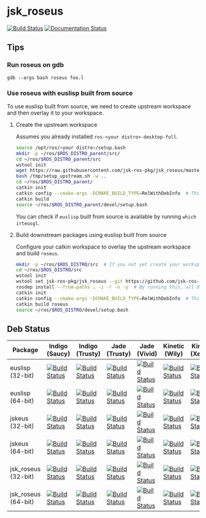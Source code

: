 # jsk_roseus

[![Build Status](https://travis-ci.org/jsk-ros-pkg/jsk_roseus.png?branch=master)](https://travis-ci.org/jsk-ros-pkg/jsk_roseus)
[![Documentation Status](https://readthedocs.org/projects/euslisp-docs/badge/?version=latest)](http://euslisp-docs.readthedocs.org/en/latest/roseus/)

## Tips

### Run roseus on gdb
```
gdb --args bash roseus foo.l
```


### Use roseus with euslisp built from source

To use euslisp built from source, we need to create upstream workspace and then overlay it to your workspace.

1. Create the upstream workspace

    Assumes you already installed `ros-<your distro>-desktop-full`.

    ```bash
    source /opt/ros/<your distro>/setup.bash
    mkdir -p ~/ros/$ROS_DISTRO_parent/src/
    cd ~/ros/$ROS_DISTRO_parent/src
    wstool init
    wget https://raw.githubusercontent.com/jsk-ros-pkg/jsk_roseus/master/setup_upstream.sh -O /tmp/setup_upstream.sh
    bash /tmp/setup_upstream.sh -w ..
    cd ~/ros/$ROS_DISTRO_parent/
    catkin init
    catkin config --cmake-args -DCMAKE_BUILD_TYPE=RelWithDebInfo  # This is optional
    catkin build
    source ~/ros/$ROS_DISTRO_parent/devel/setup.bash
    ```
    
    You can check if `euslisp` built from source is available by running `which irteusgl`.

2. Build downstream packages using euslisp built from source

    Configure your catkin workspace to overlay the upstream workspace and build `roseus`.
    
    ```bash
    mkdir -p ~/ros/$ROS_DISTRO/src  # If you not yet create your workspace
    cd ~/ros/$ROS_DISTRO/src
    wstool init
    wstool set jsk-ros-pkg/jsk_roseus --git https://github.com/jsk-ros-pkg/jsk_roseus.git -v master -u -y
    rosdep install --from-paths . -i -r -n -y  # By running this, all dependencies will be installed
    catkin init
    catkin config --cmake-args -DCMAKE_BUILD_TYPE=RelWithDebInfo  # This is optional
    catkin build roseus
    source ~/ros/$ROS_DISTRO/devel/setup.bash
    ```

## Deb Status

| Package | Indigo (Saucy) | Indigo (Trusty) | Jade (Trusty) | Jade (Vivid) | Kinetic (Wily) | Kinetic (Xenial) |
|--------------------------|-------------------------------------------------------------------------------------------------------------------------------------------------------------------------------------------------|---------------------------------------------------------------------------------------------------------------------------------------------------------------------------------------------------|---------------------------------------------------------------------------------------------------------------------------------------------------------------------------------------------------|-------------------------------------------------------------------------------------------------------------------------------------------------------------------------------------------------|---------------------------------------------------------------------------------------------------------------------------------------------------------------------------------------------------|-------------------------------------------------------------------------------------------------------------------------------------------------------------------------------------------------|
| euslisp (32-bit) | [![Build Status](http://build.ros.org/job/Ibin_uS32__euslisp__ubuntu_saucy_i386__binary/badge/icon)](http://build.ros.org/job/Ibin_uS32__euslisp__ubuntu_saucy_i386__binary/) | [![Build Status](http://build.ros.org/job/Ibin_uT32__euslisp__ubuntu_trusty_i386__binary/badge/icon)](http://build.ros.org/job/Ibin_uT32__euslisp__ubuntu_trusty_i386__binary/) | [![Build Status](http://build.ros.org/job/Jbin_uT32__euslisp__ubuntu_trusty_i386__binary/badge/icon)](http://build.ros.org/job/Jbin_uT32__euslisp__ubuntu_trusty_i386__binary/) | [![Build Status](http://build.ros.org/job/Jbin_uV32__euslisp__ubuntu_vivid_i386__binary/badge/icon)](http://build.ros.org/job/Jbin_uV32__euslisp__ubuntu_vivid_i386__binary/) | [![Build Status](http://build.ros.org/job/Kbin_uW32__euslisp__ubuntu_wily_i386__binary/badge/icon)](http://build.ros.org/job/Kbin_uW32__euslisp__ubuntu_wily_i386__binary/) | [![Build Status](http://build.ros.org/job/Kbin_uX32__euslisp__ubuntu_xenial_i386__binary/badge/icon)](http://build.ros.org/job/Kbin_uX32__euslisp__ubuntu_xenial_i386__binary/) |
| euslisp (64-bit) | [![Build Status](http://build.ros.org/job/Ibin_uS64__euslisp__ubuntu_saucy_amd64__binary/badge/icon)](http://build.ros.org/job/Ibin_uS64__euslisp__ubuntu_saucy_amd64__binary/) | [![Build Status](http://build.ros.org/job/Ibin_uT64__euslisp__ubuntu_trusty_amd64__binary/badge/icon)](http://build.ros.org/job/Ibin_uT64__euslisp__ubuntu_trusty_amd64__binary/) | [![Build Status](http://build.ros.org/job/Jbin_uT64__euslisp__ubuntu_trusty_amd64__binary/badge/icon)](http://build.ros.org/job/Jbin_uT64__euslisp__ubuntu_trusty_amd64__binary/) | [![Build Status](http://build.ros.org/job/Jbin_uV64__euslisp__ubuntu_vivid_amd64__binary/badge/icon)](http://build.ros.org/job/Jbin_uV64__euslisp__ubuntu_vivid_amd64__binary/) | [![Build Status](http://build.ros.org/job/Kbin_uW64__euslisp__ubuntu_wily_amd64__binary/badge/icon)](http://build.ros.org/job/Kbin_uW64__euslisp__ubuntu_wily_amd64__binary/) | [![Build Status](http://build.ros.org/job/Kbin_uX64__euslisp__ubuntu_xenial_amd64__binary/badge/icon)](http://build.ros.org/job/Kbin_uX64__euslisp__ubuntu_xenial_amd64__binary/) |
| jskeus (32-bit) | [![Build Status](http://build.ros.org/job/Ibin_uS32__jskeus__ubuntu_saucy_i386__binary/badge/icon)](http://build.ros.org/job/Ibin_uS32__jskeus__ubuntu_saucy_i386__binary/) | [![Build Status](http://build.ros.org/job/Ibin_uT32__jskeus__ubuntu_trusty_i386__binary/badge/icon)](http://build.ros.org/job/Ibin_uT32__jskeus__ubuntu_trusty_i386__binary/) | [![Build Status](http://build.ros.org/job/Jbin_uT32__jskeus__ubuntu_trusty_i386__binary/badge/icon)](http://build.ros.org/job/Jbin_uT32__jskeus__ubuntu_trusty_i386__binary/) | [![Build Status](http://build.ros.org/job/Jbin_uV32__jskeus__ubuntu_vivid_i386__binary/badge/icon)](http://build.ros.org/job/Jbin_uV32__jskeus__ubuntu_vivid_i386__binary/) | [![Build Status](http://build.ros.org/job/Kbin_uW32__jskeus__ubuntu_wily_i386__binary/badge/icon)](http://build.ros.org/job/Kbin_uW32__jskeus__ubuntu_wily_i386__binary/) | [![Build Status](http://build.ros.org/job/Kbin_uX32__jskeus__ubuntu_xenial_i386__binary/badge/icon)](http://build.ros.org/job/Kbin_uX32__jskeus__ubuntu_xenial_i386__binary/) |
| jskeus (64-bit) | [![Build Status](http://build.ros.org/job/Ibin_uS64__jskeus__ubuntu_saucy_amd64__binary/badge/icon)](http://build.ros.org/job/Ibin_uS64__jskeus__ubuntu_saucy_amd64__binary/) | [![Build Status](http://build.ros.org/job/Ibin_uT64__jskeus__ubuntu_trusty_amd64__binary/badge/icon)](http://build.ros.org/job/Ibin_uT64__jskeus__ubuntu_trusty_amd64__binary/) | [![Build Status](http://build.ros.org/job/Jbin_uT64__jskeus__ubuntu_trusty_amd64__binary/badge/icon)](http://build.ros.org/job/Jbin_uT64__jskeus__ubuntu_trusty_amd64__binary/) | [![Build Status](http://build.ros.org/job/Jbin_uV64__jskeus__ubuntu_vivid_amd64__binary/badge/icon)](http://build.ros.org/job/Jbin_uV64__jskeus__ubuntu_vivid_amd64__binary/) | [![Build Status](http://build.ros.org/job/Kbin_uW64__jskeus__ubuntu_wily_amd64__binary/badge/icon)](http://build.ros.org/job/Kbin_uW64__jskeus__ubuntu_wily_amd64__binary/) | [![Build Status](http://build.ros.org/job/Kbin_uX64__jskeus__ubuntu_xenial_amd64__binary/badge/icon)](http://build.ros.org/job/Kbin_uX64__jskeus__ubuntu_xenial_amd64__binary/) |
| jsk_roseus (32-bit) | [![Build Status](http://build.ros.org/job/Ibin_uS32__jsk_roseus__ubuntu_saucy_i386__binary/badge/icon)](http://build.ros.org/job/Ibin_uS32__jsk_roseus__ubuntu_saucy_i386__binary/) | [![Build Status](http://build.ros.org/job/Ibin_uT32__jsk_roseus__ubuntu_trusty_i386__binary/badge/icon)](http://build.ros.org/job/Ibin_uT32__jsk_roseus__ubuntu_trusty_i386__binary/) | [![Build Status](http://build.ros.org/job/Jbin_uT32__jsk_roseus__ubuntu_trusty_i386__binary/badge/icon)](http://build.ros.org/job/Jbin_uT32__jsk_roseus__ubuntu_trusty_i386__binary/) | [![Build Status](http://build.ros.org/job/Jbin_uV32__jsk_roseus__ubuntu_vivid_i386__binary/badge/icon)](http://build.ros.org/job/Jbin_uV32__jsk_roseus__ubuntu_vivid_i386__binary/) | [![Build Status](http://build.ros.org/job/Kbin_uW32__jsk_roseus__ubuntu_wily_i386__binary/badge/icon)](http://build.ros.org/job/Kbin_uW32__jsk_roseus__ubuntu_wily_i386__binary/) | [![Build Status](http://build.ros.org/job/Kbin_uX32__jsk_roseus__ubuntu_xenial_i386__binary/badge/icon)](http://build.ros.org/job/Kbin_uX32__jsk_roseus__ubuntu_xenial_i386__binary/) |
| jsk_roseus (64-bit) | [![Build Status](http://build.ros.org/job/Ibin_uS64__jsk_roseus__ubuntu_saucy_amd64__binary/badge/icon)](http://build.ros.org/job/Ibin_uS64__jsk_roseus__ubuntu_saucy_amd64__binary/) | [![Build Status](http://build.ros.org/job/Ibin_uT64__jsk_roseus__ubuntu_trusty_amd64__binary/badge/icon)](http://build.ros.org/job/Ibin_uT64__jsk_roseus__ubuntu_trusty_amd64__binary/) | [![Build Status](http://build.ros.org/job/Jbin_uT64__jsk_roseus__ubuntu_trusty_amd64__binary/badge/icon)](http://build.ros.org/job/Jbin_uT64__jsk_roseus__ubuntu_trusty_amd64__binary/) | [![Build Status](http://build.ros.org/job/Jbin_uV64__jsk_roseus__ubuntu_vivid_amd64__binary/badge/icon)](http://build.ros.org/job/Jbin_uV64__jsk_roseus__ubuntu_vivid_amd64__binary/) | [![Build Status](http://build.ros.org/job/Kbin_uW64__jsk_roseus__ubuntu_wily_amd64__binary/badge/icon)](http://build.ros.org/job/Kbin_uW64__jsk_roseus__ubuntu_wily_amd64__binary/) | [![Build Status](http://build.ros.org/job/Kbin_uX64__jsk_roseus__ubuntu_xenial_amd64__binary/badge/icon)](http://build.ros.org/job/Kbin_uX64__jsk_roseus__ubuntu_xenial_amd64__binary/) |

